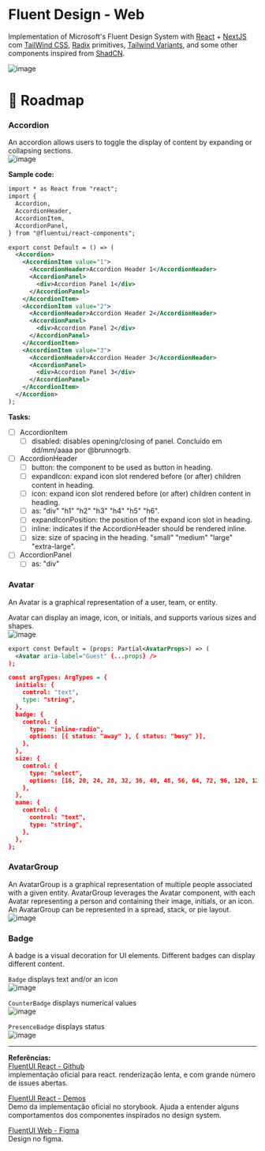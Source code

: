 # Fluent Design - Web

Implementation of Microsoft's Fluent Design System with [React](https://react.dev) + [NextJS](https://nextjs.org) com [TailWind CSS](https://tailwindcss.com), [Radix](https://www.radix-ui.com) primitives, [Tailwind Variants](https://www.tailwind-variants.org), and some other components inspired from [ShadCN](https://ui.shadcn.com/docs/components/accordion).

![image](https://github.com/grbtec/gbt-fluent2-web/assets/1107735/ce17ba93-95ae-4eb6-9384-3a76a37f46b3)

# 🚀 Roadmap

### Accordion
An accordion allows users to toggle the display of content by expanding or collapsing sections.   
![image](https://github.com/grbtec/gbt-fluent2-web/assets/1107735/99597c7a-b001-45f2-8112-d49b24bd59dd)
  
  
**Sample code:**  
```xml
import * as React from "react";
import {
  Accordion,
  AccordionHeader,
  AccordionItem,
  AccordionPanel,
} from "@fluentui/react-components";

export const Default = () => (
  <Accordion>
    <AccordionItem value="1">
      <AccordionHeader>Accordion Header 1</AccordionHeader>
      <AccordionPanel>
        <div>Accordion Panel 1</div>
      </AccordionPanel>
    </AccordionItem>
    <AccordionItem value="2">
      <AccordionHeader>Accordion Header 2</AccordionHeader>
      <AccordionPanel>
        <div>Accordion Panel 2</div>
      </AccordionPanel>
    </AccordionItem>
    <AccordionItem value="3">
      <AccordionHeader>Accordion Header 3</AccordionHeader>
      <AccordionPanel>
        <div>Accordion Panel 3</div>
      </AccordionPanel>
    </AccordionItem>
  </Accordion>
);
```

**Tasks:**  
- [ ] AccordionItem
  - [ ] disabled: disables opening/closing of panel. Concluído em dd/mm/aaaa por @brunnogrb.
- [ ] AccordionHeader
  - [ ] button: the component to be used as button in heading.
  - [ ] expandIcon: expand icon slot rendered before (or after) children content in heading.
  - [ ] icon: expand icon slot rendered before (or after) children content in heading.
  - [ ] as: "div" "h1" "h2" "h3" "h4" "h5" "h6".
  - [ ] expandIconPosition: the position of the expand icon slot in heading.
  - [ ] inline: indicates if the AccordionHeader should be rendered inline.
  - [ ] size: size of spacing in the heading. "small" "medium" "large" "extra-large".
- [ ] AccordionPanel
  - [ ] as: "div"
     
### Avatar
An Avatar is a graphical representation of a user, team, or entity.

Avatar can display an image, icon, or initials, and supports various sizes and shapes.  
![image](https://github.com/grbtec/gbt-fluent2-web/assets/1107735/6b9b9040-7bc9-46b2-8559-747ebc08b068)



```xml
export const Default = (props: Partial<AvatarProps>) => (
  <Avatar aria-label="Guest" {...props} />
);

const argTypes: ArgTypes = {
  initials: {
    control: "text",
    type: "string",
  },
  badge: {
    control: {
      type: "inline-radio",
      options: [{ status: "away" }, { status: "busy" }],
    },
  },
  size: {
    control: {
      type: "select",
      options: [16, 20, 24, 28, 32, 36, 40, 48, 56, 64, 72, 96, 120, 128],
    },
  },
  name: {
    control: {
      control: "text",
      type: "string",
    },
  },
};
```

### AvatarGroup
An AvatarGroup is a graphical representation of multiple people associated with a given entity. AvatarGroup leverages the Avatar component, with each Avatar representing a person and containing their image, initials, or an icon. An AvatarGroup can be represented in a spread, stack, or pie layout.  
![image](https://github.com/grbtec/gbt-fluent2-web/assets/1107735/3f02a03b-b73a-472f-b6f9-7e9f123969fc)


### Badge  
A badge is a visual decoration for UI elements.
Different badges can display different content.

`Badge` displays text and/or an icon  
![image](https://github.com/grbtec/gbt-fluent2-web/assets/1107735/da804efc-a3fa-4f8b-be75-845c1695400a)
  
`CounterBadge` displays numerical values  
![image](https://github.com/grbtec/gbt-fluent2-web/assets/1107735/007e2929-022f-4270-8f3a-603d104f8534)
  
`PresenceBadge` displays status  
![image](https://github.com/grbtec/gbt-fluent2-web/assets/1107735/c2ceef0f-9f12-4cd9-9cbc-639ff4d855be)



--- 
**Referências:**  
[FluentUI React - Github](https://github.com/microsoft/fluentui)  
implementação oficial para react. renderização lenta, e com grande número de issues abertas.

[FluentUI React - Demos](https://master--628d031b55e942004ac95df1.chromatic.com/?path=/docs/demos--demos)  
Demo da implementação oficial no storybook.
Ajuda a entender alguns comportamentos dos componentes inspirados no design system.

[FluentUI Web - Figma](https://www.figma.com/community/file/836828295772957889)  
Design no figma.





